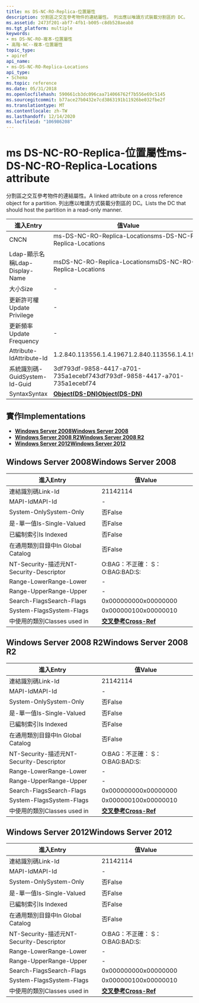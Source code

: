 ```yaml
---
title: ms DS-NC-RO-Replica-位置屬性
description: 分割區之交互參考物件的連結屬性。 列出應以唯讀方式裝載分割區的 DC。
ms.assetid: 2473f201-abf7-4fb1-b005-c8db528aeab8
ms.tgt_platform: multiple
keywords:
- ms DS-NC-RO-複本-位置屬性
- 高階-NC--複本-位置屬性
topic_type:
- apiref
api_name:
- ms-DS-NC-RO-Replica-Locations
api_type:
- Schema
ms.topic: reference
ms.date: 05/31/2018
ms.openlocfilehash: 590661cb3dc096caa714066762f7b556e69c5145
ms.sourcegitcommit: b77ace27b0432e7cd3863191b11926be032fbe2f
ms.translationtype: MT
ms.contentlocale: zh-TW
ms.lasthandoff: 12/14/2020
ms.locfileid: "106986208"
---
```

# <a name="ms-ds-nc-ro-replica-locations-attribute"></a><span data-ttu-id="d735f-106">ms DS-NC-RO-Replica-位置屬性</span><span class="sxs-lookup"><span data-stu-id="d735f-106">ms-DS-NC-RO-Replica-Locations attribute</span></span>

<span data-ttu-id="d735f-107">分割區之交互參考物件的連結屬性。</span><span class="sxs-lookup"><span data-stu-id="d735f-107">A linked attribute on a cross reference object for a partition.</span></span> <span data-ttu-id="d735f-108">列出應以唯讀方式裝載分割區的 DC。</span><span class="sxs-lookup"><span data-stu-id="d735f-108">Lists the DC that should host the partition in a read-only manner.</span></span>



| <span data-ttu-id="d735f-109">進入</span><span class="sxs-lookup"><span data-stu-id="d735f-109">Entry</span></span> | <span data-ttu-id="d735f-110">值</span><span class="sxs-lookup"><span data-stu-id="d735f-110">Value</span></span> |
|-------------------|-----------------------------------------|
| <span data-ttu-id="d735f-111">CN</span><span class="sxs-lookup"><span data-stu-id="d735f-111">CN</span></span>                | <span data-ttu-id="d735f-112">ms-DS-NC-RO-Replica-Locations</span><span class="sxs-lookup"><span data-stu-id="d735f-112">ms-DS-NC-RO-Replica-Locations</span></span>           |
| <span data-ttu-id="d735f-113">Ldap-顯示名稱</span><span class="sxs-lookup"><span data-stu-id="d735f-113">Ldap-Display-Name</span></span> | <span data-ttu-id="d735f-114">msDS-NC-RO-Replica-Locations</span><span class="sxs-lookup"><span data-stu-id="d735f-114">msDS-NC-RO-Replica-Locations</span></span>            |
| <span data-ttu-id="d735f-115">大小</span><span class="sxs-lookup"><span data-stu-id="d735f-115">Size</span></span>              | \-                                      |
| <span data-ttu-id="d735f-116">更新許可權</span><span class="sxs-lookup"><span data-stu-id="d735f-116">Update Privilege</span></span>  | \-                                      |
| <span data-ttu-id="d735f-117">更新頻率</span><span class="sxs-lookup"><span data-stu-id="d735f-117">Update Frequency</span></span>  | \-                                      |
| <span data-ttu-id="d735f-118">Attribute-Id</span><span class="sxs-lookup"><span data-stu-id="d735f-118">Attribute-Id</span></span>      | <span data-ttu-id="d735f-119">1.2.840.113556.1.4.1967</span><span class="sxs-lookup"><span data-stu-id="d735f-119">1.2.840.113556.1.4.1967</span></span>                 |
| <span data-ttu-id="d735f-120">系統識別碼-Guid</span><span class="sxs-lookup"><span data-stu-id="d735f-120">System-Id-Guid</span></span>    | <span data-ttu-id="d735f-121">3df793df-9858-4417-a701-735a1ecebf74</span><span class="sxs-lookup"><span data-stu-id="d735f-121">3df793df-9858-4417-a701-735a1ecebf74</span></span>    |
| <span data-ttu-id="d735f-122">Syntax</span><span class="sxs-lookup"><span data-stu-id="d735f-122">Syntax</span></span>            | [<span data-ttu-id="d735f-123">**Object(DS-DN)**</span><span class="sxs-lookup"><span data-stu-id="d735f-123">**Object(DS-DN)**</span></span>](s-object-ds-dn.md) |



## <a name="implementations"></a><span data-ttu-id="d735f-124">實作</span><span class="sxs-lookup"><span data-stu-id="d735f-124">Implementations</span></span>

-   [<span data-ttu-id="d735f-125">**Windows Server 2008**</span><span class="sxs-lookup"><span data-stu-id="d735f-125">**Windows Server 2008**</span></span>](#windows-server-2008)
-   [<span data-ttu-id="d735f-126">**Windows Server 2008 R2**</span><span class="sxs-lookup"><span data-stu-id="d735f-126">**Windows Server 2008 R2**</span></span>](#windows-server-2008-r2)
-   [<span data-ttu-id="d735f-127">**Windows Server 2012**</span><span class="sxs-lookup"><span data-stu-id="d735f-127">**Windows Server 2012**</span></span>](#windows-server-2012)

## <a name="windows-server-2008"></a><span data-ttu-id="d735f-128">Windows Server 2008</span><span class="sxs-lookup"><span data-stu-id="d735f-128">Windows Server 2008</span></span>



| <span data-ttu-id="d735f-129">進入</span><span class="sxs-lookup"><span data-stu-id="d735f-129">Entry</span></span> | <span data-ttu-id="d735f-130">值</span><span class="sxs-lookup"><span data-stu-id="d735f-130">Value</span></span> |
|------------------------|--------------------------------------------|
| <span data-ttu-id="d735f-131">連結識別碼</span><span class="sxs-lookup"><span data-stu-id="d735f-131">Link-Id</span></span>                | <span data-ttu-id="d735f-132">2114</span><span class="sxs-lookup"><span data-stu-id="d735f-132">2114</span></span>                                       |
| <span data-ttu-id="d735f-133">MAPI-Id</span><span class="sxs-lookup"><span data-stu-id="d735f-133">MAPI-Id</span></span>                | \-                                         |
| <span data-ttu-id="d735f-134">System-Only</span><span class="sxs-lookup"><span data-stu-id="d735f-134">System-Only</span></span>            | <span data-ttu-id="d735f-135">否</span><span class="sxs-lookup"><span data-stu-id="d735f-135">False</span></span>                                      |
| <span data-ttu-id="d735f-136">是-單一值</span><span class="sxs-lookup"><span data-stu-id="d735f-136">Is-Single-Valued</span></span>       | <span data-ttu-id="d735f-137">否</span><span class="sxs-lookup"><span data-stu-id="d735f-137">False</span></span>                                      |
| <span data-ttu-id="d735f-138">已編制索引</span><span class="sxs-lookup"><span data-stu-id="d735f-138">Is Indexed</span></span>             | <span data-ttu-id="d735f-139">否</span><span class="sxs-lookup"><span data-stu-id="d735f-139">False</span></span>                                      |
| <span data-ttu-id="d735f-140">在通用類別目錄中</span><span class="sxs-lookup"><span data-stu-id="d735f-140">In Global Catalog</span></span>      | <span data-ttu-id="d735f-141">否</span><span class="sxs-lookup"><span data-stu-id="d735f-141">False</span></span>                                      |
| <span data-ttu-id="d735f-142">NT-Security-描述元</span><span class="sxs-lookup"><span data-stu-id="d735f-142">NT-Security-Descriptor</span></span> | <span data-ttu-id="d735f-143">O:BAG：不正確： S：</span><span class="sxs-lookup"><span data-stu-id="d735f-143">O:BAG:BAD:S:</span></span>                               |
| <span data-ttu-id="d735f-144">Range-Lower</span><span class="sxs-lookup"><span data-stu-id="d735f-144">Range-Lower</span></span>            | \-                                         |
| <span data-ttu-id="d735f-145">Range-Upper</span><span class="sxs-lookup"><span data-stu-id="d735f-145">Range-Upper</span></span>            | \-                                         |
| <span data-ttu-id="d735f-146">Search-Flags</span><span class="sxs-lookup"><span data-stu-id="d735f-146">Search-Flags</span></span>           | <span data-ttu-id="d735f-147">0x00000000</span><span class="sxs-lookup"><span data-stu-id="d735f-147">0x00000000</span></span>                                 |
| <span data-ttu-id="d735f-148">System-Flags</span><span class="sxs-lookup"><span data-stu-id="d735f-148">System-Flags</span></span>           | <span data-ttu-id="d735f-149">0x00000010</span><span class="sxs-lookup"><span data-stu-id="d735f-149">0x00000010</span></span>                                 |
| <span data-ttu-id="d735f-150">中使用的類別</span><span class="sxs-lookup"><span data-stu-id="d735f-150">Classes used in</span></span>        | [<span data-ttu-id="d735f-151">**交叉參考**</span><span class="sxs-lookup"><span data-stu-id="d735f-151">**Cross-Ref**</span></span>](c-crossref.md)<br/> |



## <a name="windows-server-2008-r2"></a><span data-ttu-id="d735f-152">Windows Server 2008 R2</span><span class="sxs-lookup"><span data-stu-id="d735f-152">Windows Server 2008 R2</span></span>



| <span data-ttu-id="d735f-153">進入</span><span class="sxs-lookup"><span data-stu-id="d735f-153">Entry</span></span> | <span data-ttu-id="d735f-154">值</span><span class="sxs-lookup"><span data-stu-id="d735f-154">Value</span></span> |
|------------------------|--------------------------------------------|
| <span data-ttu-id="d735f-155">連結識別碼</span><span class="sxs-lookup"><span data-stu-id="d735f-155">Link-Id</span></span>                | <span data-ttu-id="d735f-156">2114</span><span class="sxs-lookup"><span data-stu-id="d735f-156">2114</span></span>                                       |
| <span data-ttu-id="d735f-157">MAPI-Id</span><span class="sxs-lookup"><span data-stu-id="d735f-157">MAPI-Id</span></span>                | \-                                         |
| <span data-ttu-id="d735f-158">System-Only</span><span class="sxs-lookup"><span data-stu-id="d735f-158">System-Only</span></span>            | <span data-ttu-id="d735f-159">否</span><span class="sxs-lookup"><span data-stu-id="d735f-159">False</span></span>                                      |
| <span data-ttu-id="d735f-160">是-單一值</span><span class="sxs-lookup"><span data-stu-id="d735f-160">Is-Single-Valued</span></span>       | <span data-ttu-id="d735f-161">否</span><span class="sxs-lookup"><span data-stu-id="d735f-161">False</span></span>                                      |
| <span data-ttu-id="d735f-162">已編制索引</span><span class="sxs-lookup"><span data-stu-id="d735f-162">Is Indexed</span></span>             | <span data-ttu-id="d735f-163">否</span><span class="sxs-lookup"><span data-stu-id="d735f-163">False</span></span>                                      |
| <span data-ttu-id="d735f-164">在通用類別目錄中</span><span class="sxs-lookup"><span data-stu-id="d735f-164">In Global Catalog</span></span>      | <span data-ttu-id="d735f-165">否</span><span class="sxs-lookup"><span data-stu-id="d735f-165">False</span></span>                                      |
| <span data-ttu-id="d735f-166">NT-Security-描述元</span><span class="sxs-lookup"><span data-stu-id="d735f-166">NT-Security-Descriptor</span></span> | <span data-ttu-id="d735f-167">O:BAG：不正確： S：</span><span class="sxs-lookup"><span data-stu-id="d735f-167">O:BAG:BAD:S:</span></span>                               |
| <span data-ttu-id="d735f-168">Range-Lower</span><span class="sxs-lookup"><span data-stu-id="d735f-168">Range-Lower</span></span>            | \-                                         |
| <span data-ttu-id="d735f-169">Range-Upper</span><span class="sxs-lookup"><span data-stu-id="d735f-169">Range-Upper</span></span>            | \-                                         |
| <span data-ttu-id="d735f-170">Search-Flags</span><span class="sxs-lookup"><span data-stu-id="d735f-170">Search-Flags</span></span>           | <span data-ttu-id="d735f-171">0x00000000</span><span class="sxs-lookup"><span data-stu-id="d735f-171">0x00000000</span></span>                                 |
| <span data-ttu-id="d735f-172">System-Flags</span><span class="sxs-lookup"><span data-stu-id="d735f-172">System-Flags</span></span>           | <span data-ttu-id="d735f-173">0x00000010</span><span class="sxs-lookup"><span data-stu-id="d735f-173">0x00000010</span></span>                                 |
| <span data-ttu-id="d735f-174">中使用的類別</span><span class="sxs-lookup"><span data-stu-id="d735f-174">Classes used in</span></span>        | [<span data-ttu-id="d735f-175">**交叉參考**</span><span class="sxs-lookup"><span data-stu-id="d735f-175">**Cross-Ref**</span></span>](c-crossref.md)<br/> |



## <a name="windows-server-2012"></a><span data-ttu-id="d735f-176">Windows Server 2012</span><span class="sxs-lookup"><span data-stu-id="d735f-176">Windows Server 2012</span></span>



| <span data-ttu-id="d735f-177">進入</span><span class="sxs-lookup"><span data-stu-id="d735f-177">Entry</span></span> | <span data-ttu-id="d735f-178">值</span><span class="sxs-lookup"><span data-stu-id="d735f-178">Value</span></span> |
|------------------------|--------------------------------------------|
| <span data-ttu-id="d735f-179">連結識別碼</span><span class="sxs-lookup"><span data-stu-id="d735f-179">Link-Id</span></span>                | <span data-ttu-id="d735f-180">2114</span><span class="sxs-lookup"><span data-stu-id="d735f-180">2114</span></span>                                       |
| <span data-ttu-id="d735f-181">MAPI-Id</span><span class="sxs-lookup"><span data-stu-id="d735f-181">MAPI-Id</span></span>                | \-                                         |
| <span data-ttu-id="d735f-182">System-Only</span><span class="sxs-lookup"><span data-stu-id="d735f-182">System-Only</span></span>            | <span data-ttu-id="d735f-183">否</span><span class="sxs-lookup"><span data-stu-id="d735f-183">False</span></span>                                      |
| <span data-ttu-id="d735f-184">是-單一值</span><span class="sxs-lookup"><span data-stu-id="d735f-184">Is-Single-Valued</span></span>       | <span data-ttu-id="d735f-185">否</span><span class="sxs-lookup"><span data-stu-id="d735f-185">False</span></span>                                      |
| <span data-ttu-id="d735f-186">已編制索引</span><span class="sxs-lookup"><span data-stu-id="d735f-186">Is Indexed</span></span>             | <span data-ttu-id="d735f-187">否</span><span class="sxs-lookup"><span data-stu-id="d735f-187">False</span></span>                                      |
| <span data-ttu-id="d735f-188">在通用類別目錄中</span><span class="sxs-lookup"><span data-stu-id="d735f-188">In Global Catalog</span></span>      | <span data-ttu-id="d735f-189">否</span><span class="sxs-lookup"><span data-stu-id="d735f-189">False</span></span>                                      |
| <span data-ttu-id="d735f-190">NT-Security-描述元</span><span class="sxs-lookup"><span data-stu-id="d735f-190">NT-Security-Descriptor</span></span> | <span data-ttu-id="d735f-191">O:BAG：不正確： S：</span><span class="sxs-lookup"><span data-stu-id="d735f-191">O:BAG:BAD:S:</span></span>                               |
| <span data-ttu-id="d735f-192">Range-Lower</span><span class="sxs-lookup"><span data-stu-id="d735f-192">Range-Lower</span></span>            | \-                                         |
| <span data-ttu-id="d735f-193">Range-Upper</span><span class="sxs-lookup"><span data-stu-id="d735f-193">Range-Upper</span></span>            | \-                                         |
| <span data-ttu-id="d735f-194">Search-Flags</span><span class="sxs-lookup"><span data-stu-id="d735f-194">Search-Flags</span></span>           | <span data-ttu-id="d735f-195">0x00000000</span><span class="sxs-lookup"><span data-stu-id="d735f-195">0x00000000</span></span>                                 |
| <span data-ttu-id="d735f-196">System-Flags</span><span class="sxs-lookup"><span data-stu-id="d735f-196">System-Flags</span></span>           | <span data-ttu-id="d735f-197">0x00000010</span><span class="sxs-lookup"><span data-stu-id="d735f-197">0x00000010</span></span>                                 |
| <span data-ttu-id="d735f-198">中使用的類別</span><span class="sxs-lookup"><span data-stu-id="d735f-198">Classes used in</span></span>        | [<span data-ttu-id="d735f-199">**交叉參考**</span><span class="sxs-lookup"><span data-stu-id="d735f-199">**Cross-Ref**</span></span>](c-crossref.md)<br/> |



 

 





